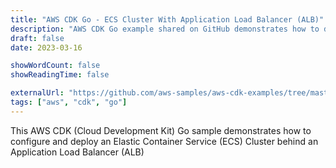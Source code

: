 ```yaml
---
title: "AWS CDK Go - ECS Cluster With Application Load Balancer (ALB)"
description: "AWS CDK Go example shared on GitHub demonstrates how to deploy an ECS cluster behind an ALB."
draft: false
date: 2023-03-16

showWordCount: false
showReadingTime: false

externalUrl: "https://github.com/aws-samples/aws-cdk-examples/tree/master/go/ecs/cluster-alb"
tags: ["aws", "cdk", "go"]
---
```


This AWS CDK (Cloud Development Kit) Go sample demonstrates how to configure and deploy an Elastic Container Service (ECS) Cluster behind an Application Load Balancer (ALB)
